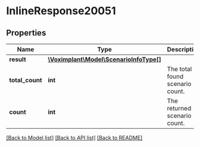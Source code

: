 # InlineResponse20051

## Properties
Name | Type | Description | Notes
------------ | ------------- | ------------- | -------------
**result** | [**\Voximplant\Model\ScenarioInfoType[]**](ScenarioInfoType.md) |  | [optional] 
**total_count** | **int** | The total found scenario count. | [optional] 
**count** | **int** | The returned scenario count. | [optional] 

[[Back to Model list]](../README.md#documentation-for-models) [[Back to API list]](../README.md#documentation-for-api-endpoints) [[Back to README]](../README.md)


